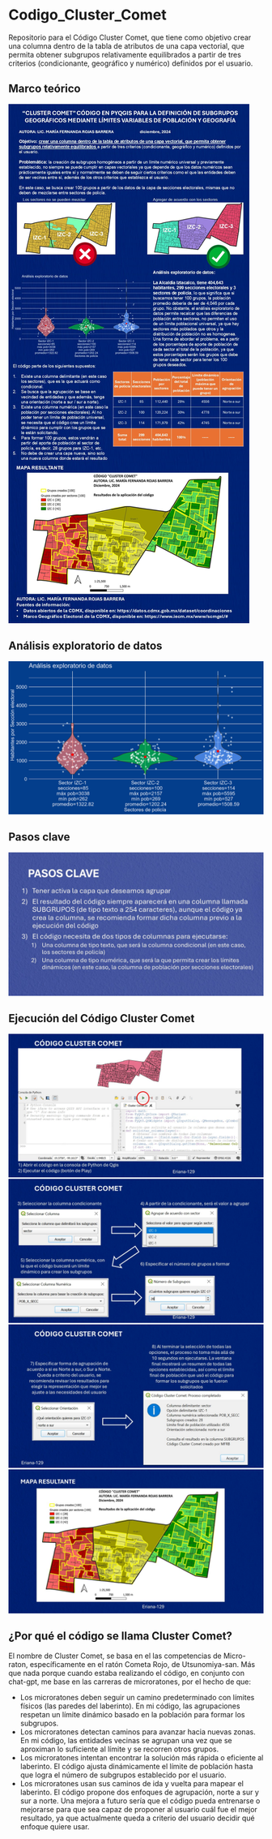 # Codigo_Cluster_Comet
Repositorio para el Código Cluster Comet, que tiene como objetivo crear una columna dentro de la tabla de atributos de una capa vectorial, que permita obtener subgrupos relativamente equilibrados a partir de tres criterios (condicionante, geográfico y numérico) definidos por el usuario. 

## Marco teórico
![Banner](./img/cluster_comet.JPG)

## Análisis exploratorio de datos
![Banner](./img/grafico_violin.png)

## Pasos clave
![Banner](./img/pasos_clave.jpg)

## Ejecución del Código Cluster Comet
![Banner](./img/Diapositiva1.JPG)
![Banner](./img/Diapositiva2.JPG)
![Banner](./img/Diapositiva3.JPG)
![Banner](./img/Diapositiva4.JPG)

## ¿Por qué el código se llama Cluster Comet?

El nombre de Cluster Comet, se basa en el las competencias de Micro-raton, específicamente en el ratón Cometa Rojo, de Utsunomiya-san. Más que nada porque cuando estaba realizando el código, en conjunto con chat-gpt, me base en las carreras de microratones, por el hecho de que:

-  Los microratones deben seguir un camino predeterminado con límites físicos (las paredes del laberinto). En mi código, las agrupaciones respetan un límite dinámico basado en la población para formar los subgrupos.
-  Los microratones detectan caminos para avanzar hacia nuevas zonas. En mi código, las entidades vecinas se agrupan una vez que se aproximan lo suficiente al límite y se recorren otros grupos.
-  Los microratones intentan encontrar la solución más rápida o eficiente al laberinto. El código ajusta dinámicamente el límite de población hasta que logra el número de subgrupos establecido por el usuario.
-  Los microratones usan sus caminos de ida y vuelta para mapear el laberinto. El código propone dos enfoques de agrupación, norte a sur y sur a norte. Una mejora a futuro sería que el código pueda entrenarse o mejorarse para que sea capaz de proponer al usuario cuál fue el mejor resultado, ya que actualmente queda a criterio del usuario decidir qué enfoque quiere usar.

